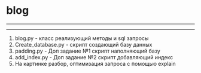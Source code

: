 
blog
============

-------

-------
1. blog.py - класс реализующий методы и sql запросы
2. Create_database.py - скрипт создающий базу данных
3. padding.py - Доп задание №1 скрипт наполняющий базу
4. add_index.py - Доп задание №2 скрипт добавляющий индекс
5. На картинке разбор, оптимизация запроса с помощью explain
